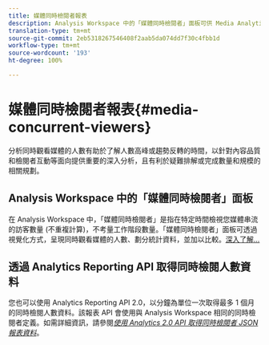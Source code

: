 ```yaml
---
title: 媒體同時檢閱者報表
description: Analysis Workspace 中的「媒體同時檢閱者」面板可供 Media Analytics 客戶分析同時觀看媒體的人數，了解人數高峰或趨勢反轉的時間。
translation-type: tm+mt
source-git-commit: 2eb5318267546408f2aab5da074dd7f30c4fbb1d
workflow-type: tm+mt
source-wordcount: '193'
ht-degree: 100%

---
```



# 媒體同時檢閱者報表{#media-concurrent-viewers}

分析同時觀看媒體的人數有助於了解人數高峰或趨勢反轉的時間，以針對內容品質和檢閱者互動等面向提供重要的深入分析，且有利於疑難排解或完成數量和規模的相關規劃。

## Analysis Workspace 中的「媒體同時檢閱者」面板

在 Analysis Workspace 中，「媒體同時檢閱者」是指在特定時間檢視您媒體串流的訪客數量 (不重複計算)，不考量工作階段數量。「媒體同時檢閱者」面板可透過視覺化方式，呈現同時觀看媒體的人數、劃分統計資料，並加以比較。[深入了解...](https://docs.adobe.com/content/help/zh-Hant/analytics/analyze/analysis-workspace/panels/media-concurrent-viewers.html)

## 透過 Analytics Reporting API 取得同時檢閱人數資料

您也可以使用 Analytics Reporting API 2.0，以分鐘為單位一次取得最多 1 個月的同時檢閱人數資料。該報表 API 會使用與 Analysis Workspace 相同的同時檢閱者定義。如需詳細資訊，請參閱&#x200B;[_*使用 Analytics 2.0 API 取得同時檢閱者 JSON 報表資料*_](/help/media-reports/media-default-reports/get-concurrent-json20.md)。
